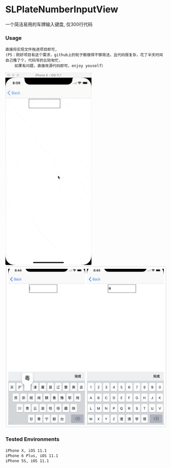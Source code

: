 # SLPlateNumberInputView
一个简洁易用的车牌输入键盘, 仅300行代码

### Usage

```
直接将实现文件拖进项目即可, 
(PS：刚好项目有这个需求，github上的轮子都做得不够简洁，且代码很复杂，花了半天时间自己撸了个，代码写的比较匆忙，
    如果有问题，直接改源代码即可，enjoy youself）
```

![Preview](https://github.com/SolarKit/SLPlateNumberInputView/raw/master/ScreenShots/plateNumberInputView.gif)
![Preview](https://github.com/SolarKit/SLPlateNumberInputView/raw/master/ScreenShots/inputView.jpg)


### Tested Environments
    iPhone X, iOS 11.1
    iPhone 6 Plus, iOS 11.1
    iPhone 5S, iOS 11.1


